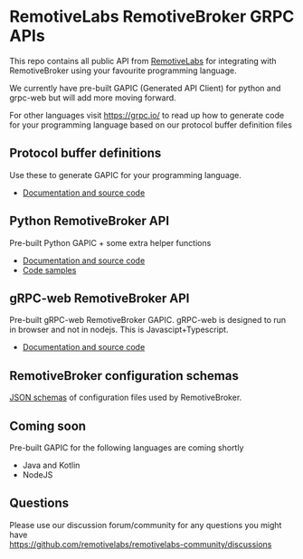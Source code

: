 # RemotiveLabs RemotiveBroker GRPC APIs

This repo contains all public API from [RemotiveLabs](https://remotivelabs.com/) for integrating
with RemotiveBroker using your favourite programming language.

We currently have pre-built GAPIC (Generated API Client)  for python and grpc-web
but will add more moving forward.

For other languages visit https://grpc.io/ to read up how to generate code for your
programming language based on our protocol buffer definition files


## Protocol buffer definitions

Use these to generate GAPIC for your programming language.

- [Documentation and source code](protos/)

## Python RemotiveBroker API

Pre-built Python GAPIC + some extra helper functions

- [Documentation and source code](python/remotivelabs-broker/)
- [Code samples](https://github.com/remotivelabs/remotivelabs-samples/tree/main/python)


## gRPC-web RemotiveBroker API

Pre-built gRPC-web RemotiveBroker GAPIC. gRPC-web is designed to run in browser and
not in nodejs. This is Javascipt+Typescript.

- [Documentation and source code](grpc-web/grpc-web-stubs)

## RemotiveBroker configuration schemas

[JSON schemas](schemas) of configuration files used by RemotiveBroker.

## Coming soon

Pre-built GAPIC for the following languages are coming shortly

* Java and Kotlin
* NodeJS

## Questions

Please use our discussion forum/community for any questions you might have <br>
https://github.com/remotivelabs/remotivelabs-community/discussions

